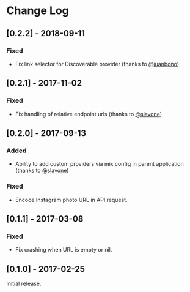 # Change Log

## [0.2.2] - 2018-09-11
### Fixed
- Fix link selector for Discoverable provider (thanks to [@juanbono](https://github.com/juanbono))

## [0.2.1] - 2017-11-02
### Fixed
- Fix handling of relative endpoint urls (thanks to [@slavone](https://github.com/slavone))

## [0.2.0] - 2017-09-13
### Added
- Ability to add custom providers via mix config in parent application (thanks to [@slavone](https://github.com/slavone))

### Fixed
- Encode Instagram photo URL in API request.

## [0.1.1] - 2017-03-08
### Fixed
- Fix crashing when URL is empty or nil. 

## [0.1.0] - 2017-02-25

Initial release.
